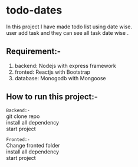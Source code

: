 # todo-dates

In this project I have made todo list using date wise. <br>
user add task and they can see all task date wise .


## Requirement:-
1. backend: Nodejs with express framework <br> 
2. fronted: Reactjs with Bootstrap <br>
3. database: Monogodb with Mongoose

## How to run this project:-

`Backend:-` <br> 
git clone repo <br> 
install all dependency <br> 
start project <br> 


`Fronted:-` <br> 
Change fronted folder <br> 
install all dependency <br> 
start project
